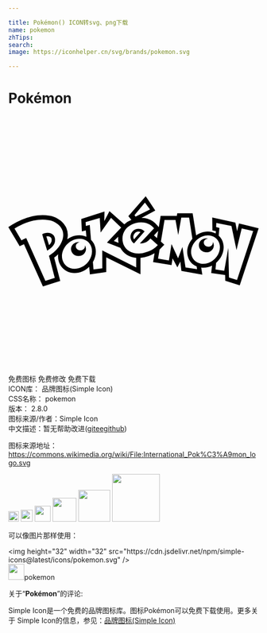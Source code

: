 ```yaml
---

title: Pokémon() ICON转svg、png下载
name: pokemon
zhTips: 
search: 
image: https://iconhelper.cn/svg/brands/pokemon.svg

---
```


# Pokémon  <small style="font-size: 60%;font-weight: 100"></small>

<div id="svg" class="svg-wrap">
<svg role="img" viewBox="0 0 24 24" xmlns="http://www.w3.org/2000/svg"><title>Pokémon icon</title><path d="M4.463 11.691c-.081-.436-.651-.676-1.217-.368l.146.498.23.737.104.335c.423-.272.85-.599.737-1.203zm-.562.67a56.82 56.82 0 0 0-.197-.636l-.059-.203a.54.54 0 0 1 .33.033c.053.026.146.084.166.196.047.25-.037.429-.24.608zm9.108-1.362a.774.774 0 1 0-.963 1.207l1.018-1.153a1.058 1.058 0 0 0-.055-.054zm-.961.812a.5.5 0 0 1 .618-.707zm7.551.225a.375.375 0 0 1 .013.105c-.01.215-.213.382-.454.37-.241-.008-.43-.191-.42-.405.007-.203.187-.362.409-.372a.712.712 0 0 0-.132-.017c-.405-.017-.735.27-.748.626-.017.38.289.692.686.709.406.015.735-.272.75-.651a.625.625 0 0 0-.103-.365m-12.255.436c0 .216-.197.39-.438.39-.242 0-.438-.173-.438-.39 0-.202.173-.368.394-.388a.736.736 0 0 0-.132-.012c-.404 0-.723.3-.723.656 0 .382.32.68.716.68.405 0 .723-.298.723-.68a.605.605 0 0 0-.119-.358c.01.03.017.065.017.102m14.768-2.185l-.18.739-.166-.82-2.218-.487.016 1.233.334.075-.024.223-.01-.007c-.414-.218-.927-.24-1.41-.058-.163.06-.314.143-.45.242l-.335-2.112h-1.475l-.04.244h-1.553l-.177 1.085-.13-.159a1.986 1.986 0 0 0-1.525-.73l1.318-.709-.918-1.37-1.663 1.913.287.35a2.19 2.19 0 0 0-.674.429L9.696 9.104l-.497.953.019-.916-2.226.712.057 1.196.379-.098.056.605c-.433-.193-.954-.19-1.436.014a2.12 2.12 0 0 0-.399.229 1.695 1.695 0 0 0-.077-1.058 1.904 1.904 0 0 0-.817-.9 1.958 1.958 0 0 0-.865-.308c-.77-.135-1.696.003-2.606.392a6.339 6.339 0 0 0-.928.483L0 10.634l.215.363.667 1.127s.204.346.205.345l.361-.177.05-.023 1.658 3.7.16.355.37-.118.896-.288.394-.125-.104-.4-.476-1.829c.137-.101.264-.209.383-.321-.027.219-.013.44.047.652.124.443.416.793.818.986.435.21.965.21 1.456.002.247-.104.467-.257.651-.439l.068.728 1.57-.231-.002-1.407 3.282 1.62v-1.57a3.335 3.335 0 0 0 1.347-.436l-.138.843 1.77.279.097-.637.461.854.283-.545.104.895 2.005.352-.106-.674a1.817 1.817 0 0 0 1.038-.198l-.08.718 1.336.189.01.547 1.39.438L24 10.745zm-7.839.81l.092-.097-.112.69-.289-.262zm-1.177-2.813l.487.661-1.39.689-.097-.146zm-9.202 5.091l.555 2.128-.898.287-1.841-4.112c-.1.053-.284.14-.455.223L.59 10.775c.266-.169.556-.319.865-.45.868-.369 1.697-.48 2.36-.362.233.027.481.095.7.24.298.168.525.406.657.711.32.74-.215 1.807-1.276 2.461zm4.126-.378c-.01.318-.127.634-.321.903a1.797 1.797 0 0 1-.749.605c-.779.33-1.557 0-1.764-.74-.203-.714.266-1.565 1.02-1.89.483-.202.966-.155 1.312.08.213.146.377.364.453.637a1.33 1.33 0 0 1 .049.406zm4.236 1.504l-3.254-1.629.006 1.707-.843.115-.059-.703c.26-.446.355-.972.22-1.454a1.526 1.526 0 0 0-.4-.68l-.121-1.433-.377.098-.017-.362 1.352-.404.083 1.396.997-1.4.974.927-1.362 1.436 1.28.507c.142.27.36.5.634.67.264.163.568.26.889.291v.918zm-1.69-2.36l-.454-.174.423-.41c-.019.188-.01.385.03.584zm3.542.427c-.312.259-.67.427-1.139.54a2.216 2.216 0 0 1-.302.051c-.747.073-1.374-.27-1.612-.826a1.191 1.191 0 0 1-.069-.209c-.11-.468-.016-.887.215-1.215a1.47 1.47 0 0 1 .235-.261 1.87 1.87 0 0 1 .812-.413c.712-.171 1.339.046 1.723.517l-1.355 1.444a.978.978 0 0 0 .345-.033c.323-.079.504-.25.663-.436l.542.486.164.15a3.016 3.016 0 0 1-.222.205zm2.877 1.927l-.294-1.954-.418 1.078-.625-1.348h-.007l-.246 1.56-1.041-.18.146-.87a4.17 4.17 0 0 0 .116-.114l.338-.348-.329-.294.35-2.073h1.05l.262 1.436.294-1.663h.752l.312 2.026c-.396.451-.59 1.06-.456 1.615a1.478 1.478 0 0 0 .865 1.035l.04.263zm2.595-.637a1.64 1.64 0 0 1-.377.2 1.397 1.397 0 0 1-.773.077 1.153 1.153 0 0 1-.448-.19 1.118 1.118 0 0 1-.43-.655c-.08-.336-.007-.696.174-1.012.091-.154.207-.298.344-.423.152-.137.33-.25.527-.325.459-.172.912-.112 1.23.116a1.08 1.08 0 0 1 .422.633c.098.406-.018.838-.274 1.187a1.75 1.75 0 0 1-.395.392zm2.343 1.841l-.77-.229-.066-2.838-.388 2.19-.84-.135.062-.63c.547-.464.838-1.195.679-1.856a1.457 1.457 0 0 0-.434-.744l.071-.743-.317-.085.02-.396 1.448.29.487 2.308.499-2.069 1.1.244z"/></svg>
</div>
<detail full-name='pokemon'></detail>

<div class="detail-page">
<p>
<span><span class="badge-success badge">免费图标</span> <span class="badge-success badge">免费修改</span>  <span class="badge-success badge">免费下载</span> </span>
<br/>
<span>
ICON库：
<span class="badge-secondary badge">品牌图标(Simple Icon)</span> 
</span>
<br/>
<span>
CSS名称：
<span class="badge-secondary badge">pokemon</span> 
</span>

<br/>
<span>
版本：
<span class="badge-secondary badge">2.8.0</span> 
</span>
<br/>
<span>图标来源/作者：<span class="badge-light badge">Simple Icon</span></span> 
<br/>
<span class="zh-detail">中文描述：暂无<span class="help-link"><span>帮助改进</span>(<a href="https://gitee.com/liuwave/icon-helper/edit/master/json/brands/pokemon.json" target="_blank" rel="noopener noreferrer">gitee</a><a href="https://github.com/liuwave/icon-helper/edit/master/json/brands/pokemon.json" target="_blank" rel="noopener noreferrer">github</a></span>)</span><br/>
</p>
</div><div class="description description alert alert-light"><p>图标来源地址：<a href="https://commons.wikimedia.org/wiki/File:International_Pok%C3%A9mon_logo.svg" target="_blank" rel="noopener noreferrer">https://commons.wikimedia.org/wiki/File:International_Pok%C3%A9mon_logo.svg</a></p></div>
<div class="alert alert-dark">
<img height="21" width="21" src="https://cdn.jsdelivr.net/npm/simple-icons@latest/icons/pokemon.svg" />
<img height="24" width="24" src="https://cdn.jsdelivr.net/npm/simple-icons@latest/icons/pokemon.svg" />
<img height="32" width="32" src="https://cdn.jsdelivr.net/npm/simple-icons@latest/icons/pokemon.svg" />
<img height="48" width="48" src="https://cdn.jsdelivr.net/npm/simple-icons@latest/icons/pokemon.svg" />
<img height="64" width="64" src="https://cdn.jsdelivr.net/npm/simple-icons@latest/icons/pokemon.svg" />
<img height="96" width="96" src="https://cdn.jsdelivr.net/npm/simple-icons@latest/icons/pokemon.svg" />

</div>
<div>
  <p>可以像图片那样使用：    
  </p>
  <div class="alert alert-primary" style="font-size: 14px">
    &lt;img height="32" width="32" src="https://cdn.jsdelivr.net/npm/simple-icons@latest/icons/pokemon.svg" /&gt;
    <copy-btn content='<img height="32" width="32" src="https://cdn.jsdelivr.net/npm/simple-icons@latest/icons/pokemon.svg" />'></copy-btn>
  </div>
  <div class="alert alert-secondary">
    <img height="32" width="32" src="https://cdn.jsdelivr.net/npm/simple-icons@latest/icons/pokemon.svg" />pokemon
    <copy-btn content="pokemon" btn-title="复制图标名称"></copy-btn>
  </div>
</div>
<div class="icon-detail__container">
<p>关于“<b>Pokémon</b>”的评论:</p>
</div>
<Vssue title="关于“Pokémon”的评论" />
<div><p>Simple Icon是一个免费的品牌图标库。图标Pokémon可以免费下载使用。更多关于  Simple Icon的信息，参见：<a target="_blank" href="https://iconhelper.cn/brands.html">品牌图标(Simple Icon)</a>
</p></div>
